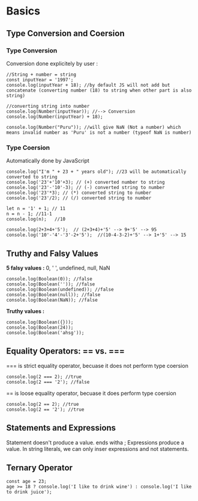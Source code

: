 # Basics

## Type Conversion and Coersion

### Type Conversion

Conversion done explicitely by user :

```
//String + number = string
const inputYear = '1997';
console.log(inputYear + 18); //by default JS will not add but concatenate (converting number (18) to string when other part is also string)

//converting string into number
console.log(Number(inputYear)); //--> Conversion
console.log(Number(inputYear) + 18);

console.log(Number("Puru")); //will give NaN (Not a number) which means invalid number as 'Puru' is not a number (typeof NaN is number)

```

### Type Coersion

Automatically done by JavaScript

```
console.log("I'm " + 23 + " years old"); //23 will be automatically converted to string
console.log('23'+'10'+3); // (+) converted number to string
console.log('23'-'10'-3); // (-) converted string to number
console.log('23'*3); // (*) converted string to number
console.log('23'/2); // (/) converted string to number
```

```
let n = '1' + 1; // 11
n = n - 1; //11-1
console.log(n);   //10
```

```
console.log(2+3+4+'5');  // (2+3+4)+'5' --> 9+'5' --> 95
console.log('10'-'4'-'3'-2+'5');  //(10-4-3-2)+'5' --> 1+'5' --> 15
```

## Truthy and Falsy Values

**5 falsy values :** 0, ' ', undefined, null, NaN

```
console.log(Boolean(0)); //false
console.log(Boolean('')); //false
console.log(Boolean(undefined)); //false
console.log(Boolean(null)); //false
console.log(Boolean(NaN)); //false
```

**Truthy values :**

```
console.log(Boolean({}));
console.log(Boolean(24));
console.log(Boolean('ahsg'));
```

## Equality Operators: == vs. ===

=== is strict equality operator, becuase it does not perform type coersion

```
console.log(2 === 2); //true
console.log(2 === '2'); //false
```

== is loose equality operator, becuase it does perform type coersion

```
console.log(2 == 2); //true
console.log(2 == '2'); //true
```

## Statements and Expressions

Statement doesn't produce a value. ends witha ;
Expressions produce a value. In string literals, we can only inser expressions and not statements.

## Ternary Operator

```
const age = 23;
age >= 18 ? console.log('I like to drink wine') : console.log('I like to drink juice');
```
